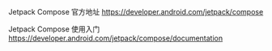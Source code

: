 Jetpack Compose 官方地址
https://developer.android.com/jetpack/compose

Jetpack Compose 使用入门
https://developer.android.com/jetpack/compose/documentation
